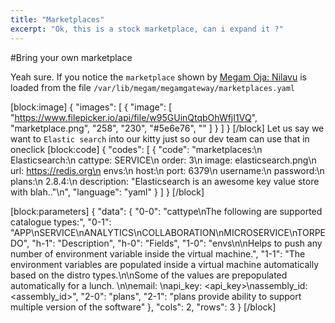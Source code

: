 ```yaml
---
title: "Marketplaces"
excerpt: "Ok, this is a stock marketplace, can i expand it ?"
---
```

#Bring your own marketplace

Yeah sure. If you notice the `marketplace` shown by [Megam Oja: Nilavu](doc:megam_oja_install)  is loaded from the file `/var/lib/megam/megamgateway/marketplaces.yaml`


[block:image]
{
  "images": [
    {
      "image": [
        "https://www.filepicker.io/api/file/w95GUinQtqbOhWfjI1VQ",
        "marketplace.png",
        "258",
        "230",
        "#5e6e76",
        ""
      ]
    }
  ]
}
[/block]
Let us say we want to `Elastic search` into our kitty just so our dev team can use that in oneclick
[block:code]
{
  "codes": [
    {
      "code": "marketplaces:\n Elasticsearch:\n  cattype: SERVICE\n  order: 3\n  image: elasticsearch.png\n  url: https://redis.org\n  envs:\n   host:\n   port: 6379\n   username:\n   password:\n  plans:\n   2.8.4:\n    description: \"Elasticsearch is an awesome key value store with blah..\"\n",
      "language": "yaml"
    }
  ]
}
[/block]

[block:parameters]
{
  "data": {
    "0-0": "cattype\nThe following are supported catalogue types:",
    "0-1": "APP\nSERVICE\nANALYTICS\nCOLLABORATION\nMICROSERVICE\nTORPEDO",
    "h-1": "Description",
    "h-0": "Fields",
    "1-0": "envs\n\nHelps to push any number of environment variable inside the virtual machine.",
    "1-1": "The environment variables are populated inside a virtual machine automatically based on the distro types.\n\nSome of the values are prepopulated automatically for a lunch. \n\nemail: <email>\napi_key: <api_key>\nassembly_id: <assembly_id>",
    "2-0": "plans",
    "2-1": "plans provide ability to support multiple version of the software"
  },
  "cols": 2,
  "rows": 3
}
[/block]